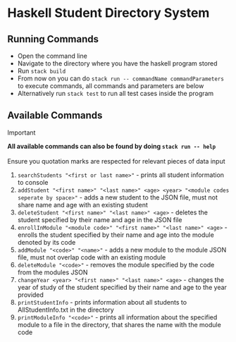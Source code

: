 # Haskell Student Directory System

## Running Commands

* Open the command line
* Navigate to the directory where you have the haskell program stored
* Run `stack build`
* From now on you can do `stack run -- commandName commandParameters` to execute commands, all commands and parameters are below
* Alternatively run `stack test` to run all test cases inside the program

## Available Commands

>[!IMPORTANT]
>**All available commands can also be found by doing `stack run -- help`** <br/><br/>
>Ensure you quotation marks are respected for relevant pieces of data input

1. `searchStudents "<first or last name>"` - prints all student information to console
2. `addStudent "<first name>" "<last name>" <age> <year> "<module codes seperate by space>"` - adds a new student to the JSON file, must not share name and age with an existing student
3. `deleteStudent "<first name>" "<last name>" <age>` - deletes the student specified by their name and age in the JSON file
4. `enrollInModule "<module code>" "<first name>" "<last name>" <age>` - enrolls the student specified by their name and age into the module denoted by its code
5. `addModule "<code>" "<name>"` - adds a new module to the module JSON file, must not overlap code with an existing module
6. `deleteModule "<code>"` - removes the module specified by the code from the modules JSON
7. `changeYear <year> "<first name>" "<last name>" <age>` - changes the year of study of the student specified by their name and age to the year provided
8. `printStudentInfo` - prints information about all students to AllStudentInfo.txt in the directory
9. `printModuleInfo "<code>"` - prints all information about the specified module to a file in the directory, that shares the name with the module code
